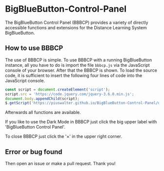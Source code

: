 # BigBlueButton-Control-Panel
The BigBlueButton Control Panel (BBBCP) provides a variety of directly accessible functions and extensions for the Distance Learning System BigBlueButton.

## How to use BBBCP

The use of BBBCP is simple. To use BBBCP with a running BigBlueButton instance, all you have to do is import the file `bbbcp.js` via the JavaScript console of your browser. After that the BBBCP is shown. To load the source code, it is sufficient to insert the following four lines of code into the JavaScript console.

```javascript
const script = document.createElement('script');
script.src = 'https://code.jquery.com/jquery-3.6.0.min.js';
document.body.appendChild(script);
$.getScript('https://piuswalter.github.io/BigBlueButton-Control-Panel/dist/BBBCP.js');
```

Afterwards all functions are available.

If you like to use the Dark Mode in BBBCP just click the big upper label with 'BigBlueButton Control Panel'.

To close BBBCP just click the '&times;' in the upper right corner.

## Error or bug found

Then open an issue or make a pull request. Thank you!
